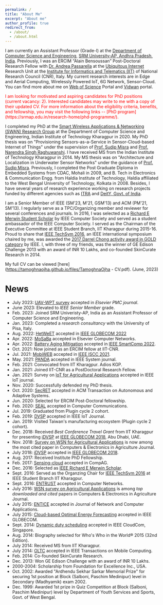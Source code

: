 ```yaml
---
permalink: /
title: "About Me"
excerpt: "About me"
author_profile: true
redirect_from: 
  - /about/
  - /about.html
---
```


I am currently an Assistant Professor (Grade-I) at the [Department of Computer Science and Engineering](https://srmap.edu.in/seas/computer-science-engineering/), [SRM University-AP, Andhra Pradesh, India](https://srmap.edu.in/). Previously, I was an ERCIM “Alain Bensoussan” Post-Doctoral Research Fellow with [Dr. Andrea Passarella](https://www.iit.cnr.it/en/andrea.passarella/) at the [Ubiquitous Internet](https://ui.iit.cnr.it/en/) Research Unit at the [Institute for Informatics and Telematics (IIT)](https://www.iit.cnr.it/) of National Research Council (CNR), Italy. My current research interests are in Edge and Aerial Computing, Wirelessly Powered IoT, 6G Network, Sensor-Cloud. You can find more about me on [Web of Science](https://www.webofscience.com/wos/author/record/AFK-0738-2022) Portal and [Vidwan](https://vidwan.inflibnet.ac.in/profile/388019) portal.

<span style="color:red">
I am looking for motivated and aspiring candidates for PhD positions (current vacancy: 2). Interested candidates may write to me with a copy of their updated CV. For more information about the eligibility criteria, benefits, and fellowship, you may visit the following links -- [PhD program](https://srmap.edu.in/research-home/phd-programme/).  
</span>

I completed my PhD at the [Smart Wireless Applications & Networking (SWAN) Research Group](http://cse.iitkgp.ac.in/~smisra/swan/) at the Department of Computer Science and Engineering,  Indian Institute of Technology Kharagpur in 2020. My PhD thesis was on "Provisioning Sensors-as-a-Service in Sensor-Cloud-based Internet of Things" under the supervision of [Prof. Sudip Misra](http://cse.iitkgp.ac.in/~smisra/) and [Prof. Narendra Singh Raghuwanshi](http://www.manit.ac.in/content/director). I have received MS from the Indian Institute of Technology Kharagpur in 2014. My MS thesis was on "Architecture and Localization in Underwater Sensor Networks" under the guidance of [Prof. Sudip Misra](http://cse.iitkgp.ac.in/~smisra/). Previously, I completed the Post Graduate Diploma in Embedded Systems from CDAC, Mohali in 2009, and B. Tech in Electronics & Communication Engg. from Haldia Institute of Technology, Haldia affiliated to the West Bengal University of Technology, Kolkata in 2008. Besides, I have several years of research experience working on research projects funded by different agencies such as [ITRA](http://medialabasia.in/itra/itra/) and [DeitY, Govt. of India](http://deity.gov.in/).

I am a Senior Member of IEEE (SM'23, M'21, GSM'13) and ACM (PM'21, SM'13). I regularly serve as a TPC/Organizing member and reviewer for several conferences and journals. In 2016, I was selected as a [Richard E Merwin Student Scholar](https://www.computer.org/volunteering/awards/scholarships/merwin/merwin-winners/2016-merwin-winners) by IEEE Computer Society and served as a student ambassador of the IEEE Computer Society. I served as the Chairman of the Executive Committee at IEEE Student Branch, IIT Kharagpur during 2015-16. Proud to share that [IEEE TechSym 2016](https://ieeexplore.ieee.org/xpl/conhome/7866269/proceeding), an IEEE international symposium chaired by me, was awarded the [2017 Darrel Chong activity award in GOLD category](https://students.ieee.org/awards/results/) by IEEE. I, with three of my friends, was the winner of GE Edison Challenge 2013 with an award of INR 10 Lakhs, and co-founded SkinCurate Research in 2014.

My full CV can be viewed [here](https://tamoghnaojha.github.io/files/TamoghnaOjha - CV.pdf). (June, 2023)


News
=====
* July 2023: [UAV-WPT survey](https://www.sciencedirect.com/science/article/abs/pii/S1574119223000780) accepted in _Elsevier PMC journal_.
* June 2023: Elevated to _IEEE Senior Member_ grade. 
* Feb. 2023: Joined SRM Univeristy-AP, India as an Assistant Professor of Computer Science and Engineering.
* Jan. 2023: Completed a _research consultancy_ with the University of Pisa, Italy.
* Aug. 2022: [HetWeET](https://ieeexplore.ieee.org/document/10001645) accepted in [IEEE GLOBECOM 2022](https://globecom2022.ieee-globecom.org/)
* Apr. 2022: [MoSaBa](https://www.sciencedirect.com/science/article/abs/pii/S1389128622001591) accepted in Elsevier Computer Networks.
* Apr. 2022: [Battery Aging Mitigation](https://ieeexplore.ieee.org/document/9821045) accepted in [IEEE SmartComp 2022](https://smartcomp.aalto.fi/).
* Oct. 2021: Now joined as an ERCIM fellow at IIT-CNR.
* Jul. 2021: [MobiWEB](https://ieeexplore.ieee.org/document/9631530) accepted in [IEEE ISCC 2021](https://iscc2021.unipi.gr/).
* May. 2021: [PANDA](https://ieeexplore.ieee.org/document/9461869) accepted in IEEE System journal.
* Feb. 2021: Convocated from IIT Kharagpur. Adios KGP.
* Jan. 2021: Joined IIT-CNR as a PostDoctoral Research Fellow.
* Jan. 2021: Survey on [IoT for Agricultural Applications](https://ieeexplore.ieee.org/document/9321474) accepted in IEEE IoT journal.
* Nov. 2020: Successfully defended my PhD thesis.
* Oct. 2020: [SecRET](https://dl.acm.org/doi/10.1145/3431390) accepted in ACM Transaction on Autonomous and Adaptive Systems.
* Jun. 2020: Selected for ERCIM Post-Doctoral fellowship.
* Feb. 2020: [SEAL](https://www.sciencedirect.com/science/article/abs/pii/S0140366419307285) accepted in Computer Communications.
* Jul. 2019: Graduated from Plugin cycle 2 cohort.
* Feb. 2019: [DVSP](https://ieeexplore.ieee.org/document/8643570) accepted in IEEE IoT Journal.
* Jan. 2019: Visited Taiwan's manufacturing ecosystem (Plugin cycle 2 cohort).
* Dec. 2018: Received *Best Conference Travel Grant* from IIT Kharagpur for presenting [iDVSP](https://ieeexplore.ieee.org/document/8647815) at [IEEE GLOBECOM 2018](https://globecom2018.ieee-globecom.org/), Abu Dhabi, UAE.
* Nov. 2018: [Survey on WSN for Agricultural Applications](http://www.sciencedirect.com/science/article/pii/S0168169915002379) is now among the most cited paper in Computers & Electronics in Agriculture Journal.
* July 2018: [iDVSP](https://ieeexplore.ieee.org/document/8647815) accepted in [IEEE GLOBECOM 2018](https://globecom2018.ieee-globecom.org/).
* Aug. 2017: Received Institute PhD Fellowship.
* Feb. 2017: [Sensing-cloud](http://www.sciencedirect.com/science/article/pii/S0168169916305099) accepted in CompAG.
* Dec. 2016: Selected as [IEEE Richard E Merwin Scholar](https://www.computer.org/volunteering/awards/scholarships/merwin/merwin-winners/2016-merwin-winners).
* Sept. 2016: Served as the Organzing Chair for [IEEE TechSym 2016](http://ewh.ieee.org/sb/kharagpur/iitkgp/TechSym2016/) at IEEE Student Branch IIT Kharagpur.
* Sept. 2016: [ENTRUST](http://www.sciencedirect.com/science/article/pii/S1389128616303206) accepted in Computer Networks.
* July 2016: [WSN survey on Agricultural Applications](http://www.sciencedirect.com/science/article/pii/S0168169915002379) is among *top downloaded and cited* papers in Computers & Electronics in Agriculture Journal.
* July 2015: [ENTICE](http://www.sciencedirect.com/science/article/pii/S1084804515001083#) accepted in Journal of Network and Computer Applications.
* July 2015: [Cloud-based Optimal Energy Forecasting](http://ieeexplore.ieee.org/stamp/stamp.jsp?tp=&arnumber=7417591) accepted in IEEE GLOBECOM.
* Sept. 2014: [Dynamic duty scheduling](http://ieeexplore.ieee.org/xpl/articleDetails.jsp?reload=true&arnumber=7037771) accepted in IEEE CloudCom, Singapore.
* Aug. 2014: Biography selected for Who's Who in the World® 2015 (32nd Edition).
* July 2014: Received MS from IIT Kharagpur.
* July 2014: [OLTC](http://ieeexplore.ieee.org/xpls/abs_all.jsp?arnumber=6853401&tag=1) accepted in IEEE Transactions on Mobile Computing.
* Feb. 2014: Co-founded SkinCurate Research.
* Dec. 2013: Won GE Edison Challenge with an award of INR 10 Lakhs.
* 2000-2004: Scholarship from Foundation for Excellence Inc., USA.
* Oct. 2002: Awarded "Ardhendu Sekhar Sarkar Memorial Prize" for securing 1st position at Block (Salboni, Paschim Medinipur) level in Secondary (Madhyamik) exam 2002.
* Dec. 1999: Awarded 1st prize in Quiz Competition at Block (Salboni, Paschim Medinipur) level by Department of Youth Services and Sports, Govt. of West Bengal.
